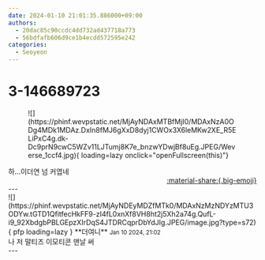 ```yaml
---
date: 2024-01-10 21:01:35.886000+09:00
authors:
  - 20dac85c90ccdc4dd732ad437718a773
  - 56bdfafb606d9ce1b4ecdd572595e242
categories:
  - Seoyeon
---
```


# 3-146689723

<div class="post-container" markdown="1">
<div class="content-container md-sidebar__scrollwrap" markdown="1">


<figure markdown="1">
![](https://phinf.wevpstatic.net/MjAyNDAxMTBfMjI0/MDAxNzA0ODg4MDk1MDAz.DxIn8fMJ6gXxD8dyj1CWOx3X6leMKw2XE_R5ELiPxC4g.dk-Dc9prN9cwC5WZv11LJTumj8K7e_bnzwYDwjBf8uEg.JPEG/Weverse_1ccf4.jpg){ loading=lazy onclick="openFullscreen(this)"}
</figure>
하...이더연 넘 커엽네

</div>
</div>

<div style="text-align: right;" markdown="1">
<a href="https://weverse.io/fromis9/fanpost/3-146689723" style="text-align: right;">:material-share:{.big-emoji}</a>
</div>
---

<div class="comments-container md-sidebar__scrollwrap" markdown="1">
<div class="comment" markdown="1">
<div class='id-container' markdown="1">
![](https://phinf.wevpstatic.net/MjAyNDEyMDZfMTk0/MDAxNzMzNDYzMTU3ODYw.tGTD1QfitfecHkFF9-zI4fL0xnXf8VH8ht2j5Xh2a74g.QufL-i9_92XbdgbPBLGEpzXIrDqS4JTDRCqprDbYdJIg.JPEG/image.jpg?type=s72){ pfp loading=lazy }
**<span class="artist">더여니</span>** <small>Jan 10 2024, 21:02</small><br>
</div>
<div class='comment-body' markdown="1">
나 저 말티즈 이모티콘 맨날 써
</div>
</div>
</div>
---
